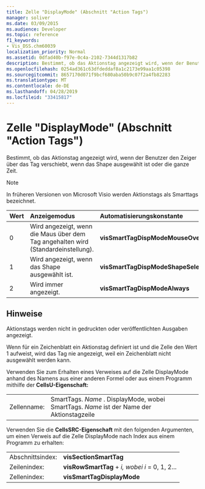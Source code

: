 ```yaml
---
title: Zelle "DisplayMode" (Abschnitt "Action Tags")
manager: soliver
ms.date: 03/09/2015
ms.audience: Developer
ms.topic: reference
f1_keywords:
- Vis_DSS.chm60039
localization_priority: Normal
ms.assetid: 0dfad40b-f97e-0c4a-2102-7344d1317b82
description: Bestimmt, ob das Aktionstag angezeigt wird, wenn der Benutzer den Zeiger über das Tag verschiebt, wenn das Shape ausgewählt ist oder die ganze Zeit.
ms.openlocfilehash: 0254ad361c63dfdeddaf8a1c2173e99aa1c05398
ms.sourcegitcommit: 8657170d071f9bcf680aba50b9c07f2a4fb82283
ms.translationtype: MT
ms.contentlocale: de-DE
ms.lasthandoff: 04/28/2019
ms.locfileid: "33415817"
---
```

# <a name="displaymode-cell-action-tags-section"></a>Zelle "DisplayMode" (Abschnitt "Action Tags")

Bestimmt, ob das Aktionstag angezeigt wird, wenn der Benutzer den Zeiger über das Tag verschiebt, wenn das Shape ausgewählt ist oder die ganze Zeit.
  
> [!NOTE]
> In früheren Versionen von Microsoft Visio werden Aktionstags als Smarttags bezeichnet. 
  
|**Wert**|**Anzeigemodus**|**Automatisierungskonstante**|
|:-----|:-----|:-----|
| 0  <br/> | Wird angezeigt, wenn die Maus über dem Tag angehalten wird (Standardeinstellung).  <br/> |**visSmartTagDispModeMouseOver** <br/> |
| 1  <br/> | Wird angezeigt, wenn das Shape ausgewählt ist.  <br/> |**visSmartTagDispModeShapeSelected** <br/> |
| 2  <br/> | Wird immer angezeigt.  <br/> |**visSmartTagDispModeAlways** <br/> |
   
## <a name="remarks"></a>Hinweise

Aktionstags werden nicht in gedruckten oder veröffentlichten Ausgaben angezeigt. 
  
Wenn für ein Zeichenblatt ein Aktionstag definiert ist und die Zelle den Wert 1 aufweist, wird das Tag nie angezeigt, weil ein Zeichenblatt nicht ausgewählt werden kann. 
  
Verwenden Sie zum Erhalten eines Verweises auf die Zelle DisplayMode anhand des Namens aus einer anderen Formel oder aus einem Programm mithilfe der **CellsU-Eigenschaft:** 
  
|||
|:-----|:-----|
| Zellenname:  <br/> | SmartTags.  *Name*  . DisplayMode, wobei SmartTags. *Name*  ist der Name der Aktionstagzeile  <br/> |
   
Verwenden Sie die **CellsSRC-Eigenschaft** mit den folgenden Argumenten, um einen Verweis auf die Zelle DisplayMode nach Index aus einem Programm zu erhalten: 
  
|||
|:-----|:-----|
| Abschnittsindex:  <br/> |**visSectionSmartTag** <br/> |
| Zeilenindex:  <br/> |**visRowSmartTag**  +   *i,* *wobei i* = 0, 1, 2...  <br/> |
| Zellenindex:  <br/> |**visSmartTagDisplayMode** <br/> |
   

